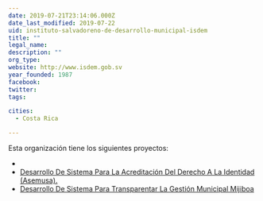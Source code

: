 ```yaml
---
date: 2019-07-21T23:14:06.000Z
date_last_modified: 2019-07-22
uid: instituto-salvadoreno-de-desarrollo-municipal-isdem
title: ""
legal_name: 
description: ""
org_type: 
website: http://www.isdem.gob.sv
year_founded: 1987
facebook: 
twitter: 
tags:

cities: 
  - Costa Rica

---
```


Esta organización tiene los siguientes proyectos:

- [](/i/desarrollo-de-sistema-para-la-acreditacion-del-derecho-a-la-identidad-asemusa.html)
- [Desarrollo De Sistema Para La Acreditación Del Derecho A La Identidad (Asemusa).](/i/desarrollo-de-sistema-para-la-acreditacion-del-derecho-a-la-identidad-asemusa.html)
- [Desarrollo De Sistema Para Transparentar La Gestión Municipal Mijiboa](/i/desarrollo-de-sistema-para-transparentar-la-gestion-municipal-mijiboa.html)

